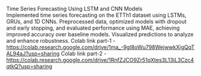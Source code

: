 Time Series Forecasting Using LSTM and CNN Models  
Implemented time series forecasting on the ETTh1 dataset using LSTMs, GRUs, and 1D CNNs. Preprocessed data, optimized models with dropout and early stopping, and evaluated performance using MAE, achieving improved accuracy over baseline models. Visualized predictions to analyze and enhance robustness.
Colab link part-1 - https://colab.research.google.com/drive/1ma_-9gI8oWu798WejwwkXigQqTAL94aJ?usp=sharing
Colab link part-2 - https://colab.research.google.com/drive/1RnfZJCO9Zr51qXtes3L13iL3Czc4qtkQ?usp=sharing
